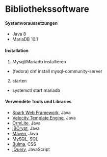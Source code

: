 # Bibliothekssoftware

#### Systemvoraussetzungen

- Java 8
- MariaDB 10.1

#### Installation

1. Mysql/Mariadb installieren 
  * (fedora) dnf install mysql-community-server
2. starten
  * systemctl start mariadb

#### Verwendete Tools und Libraries

- [Spark Web Framework](http://sparkjava.com/), Java
- [Velocity Template Engine](http://velocity.apache.org/engine/1.7/), Java
- [OrmLite](http://ormlite.com/), Java
- [jBCrypt](https://www.mindrot.org/projects/jBCrypt/), Java
- [Maven](https://maven.apache.org/), Java
- [MySQL](https://www.mysql.com/de/), SQL
- [Bulma](https://bulma.io/), CSS
- [jQuery](https://jquery.com/), JavaScript

